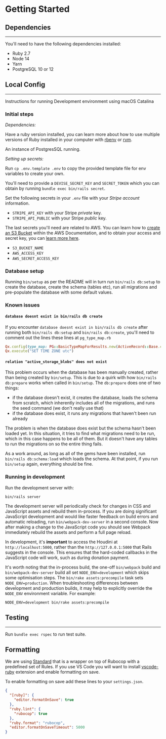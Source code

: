 # Getting Started

## Dependencies

---

You'll need to have the following dependencies installed:

* Ruby 2.7
* Node 14
* Yarn
* PostgreSQL 10 or 12

## Local Config

---

Instructions for running Development environment using macOS Catalina

### Initial steps

_Dependencies:_

Have a ruby version installed, you can learn more about how to use multiple
versions of Ruby installed in your computer with
[rbenv](https://github.com/rbenv/rbenv) or [rvm](https://rvm.io).

An instance of PostgresSQL running.

_Setting up secrets:_

Run `cp .env.template .env` to copy the provided template file for env
variables to create your own.

You'll need to provide a `DEVISE_SECRET_KEY` and `SECRET_TOKEN` which you can
obtain by running `bundle exec bin/rails secret`.

Set the following secrets in your `.env` file with your _Stripe account_ information.

* `STRIPE_API_KEY` with your Stripe _private_ key.
* `STRIPE_API_PUBLIC` with your Stripe _public_ key.

The last secrets you'll need are related to AWS. You can learn how
to [create an S3 Bucket](https://docs.aws.amazon.com/AmazonS3/latest/dev/UsingBucket.html)
within the AWS Documentation, and to obtain your access and secret key, you
can [learn more here](https://aws.amazon.com/blogs/security/wheres-my-secret-access-key/).

* `S3_BUCKET_NAME`
* `AWS_ACCESS_KEY`
* `AWS_SECRET_ACCESS_KEY`

### Database setup

Running `bin/setup` as per the README will in turn run `bin/rails db:setup` to
create the database, create the schema (tables etc), run all migrations and
pre-populate the database with some default values.

### Known issues

#### `database doesnt exist in bin/rails db create`

If you encounter `database doesnt exist in bin/rails db create` after running
both `bin/rails db:setup` and `bin/rails db:create`, you'll need to comment out
the lines these lines at `pg_type_map.rb`

```ruby
Qx.config(type_map: PG::BasicTypeMapForResults.new(ActiveRecord::Base.connection.raw_connection))
Qx.execute("SET TIME ZONE utc")
```

#### `relation "active_storage_blobs" does not exist`

This problem occurs when the database has been manually created, rather than
being created by `bin/setup`. This is due to a quirk with how `bin/rails
db:prepare` works when called in `bin/setup`. The `db:prepare` does one of two
things:

* if the database doesn't exist, it creates the database, loads the schema from
  scratch, which inherently includes all of the migrations, and runs the seed
  command (we don't really use that)
* if the database does exist, it runs any migrations that haven't been run
  already

The problem is when the database does exist but the schema hasn't been loaded
yet. In this situation, it tries to find what migrations need to be run, which
in this case happens to be all of them. But it doesn't have any tables to run
the migrations on so the entire thing fails.

As a work around, as long as all of the gems have been installed, run `bin/rails
db:schema:load` which loads the schema. At that point, if you run `bin/setup`
again, everything should be fine.

### Running in development

Run the development server with:

`bin/rails server`

The development server will periodically check for changes in CSS and JavaScript
assets and rebuild them in-process. If you are doing significant JavaScript
development and would like faster feedback on build errors and automatic
reloading, run `bin/webpack-dev-server` in a second console. Now after making a
change to the JavaScript code you should see Webpack immediately rebuild the
assets and perform a full page reload.

In development, it's **important** to access the Houdini at
`http://localhost:5000`, rather than the `http://127.0.0.1:5000` that Rails
suggests in the console. This ensures that the hard-coded callbacks in the
JavaScript code will work, such as during donation payment.

It's worth noting that the in-process build, the one-off `bin/webpack` build and
`bin/webpack-dev-server` build all set `NODE_ENV=development` which skips some
optimisation steps. The `bin/rake assets:precompile` task sets
`NODE_ENV=production`. When troubleshooting differences between development and
production builds, it may help to explicitly override the `NODE_ENV` environment
variable. For example:

`NODE_ENV=development bin/rake assets:precompile`

## Testing

---

Run `bundle exec rspec` to run test suite.

## Formatting

We are using [Standard](https://github.com/testdouble/standard) that is a
wrapper on top of Rubocop with a predefined set of Rules. If you use VS Code
you will want to install
[vscode-ruby](https://marketplace.visualstudio.com/items?itemName=rebornix.Ruby)
extension and enable formatting on save.

To enable formatting on save add these lines to your `settings.json`.

```json
{
  "[ruby]": {
    "editor.formatOnSave": true
  },
  "ruby.lint": {
    "rubocop": true
  },
  "ruby.format": "rubocop",
  "editor.formatOnSaveTimeout": 5000
}
```
